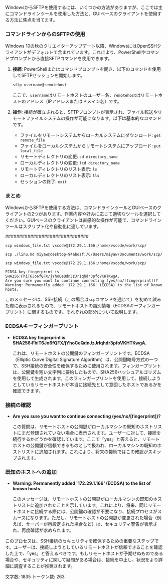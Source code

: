 WindowsからSFTPを使用するには、いくつかの方法がありますが、ここでは主にコマンドラインツールを使用した方法と、GUIベースのクライアントを使用する方法に焦点を当てます。

### コマンドラインからのSFTPの使用

Windows 10の秋のクリエイターアップデート以降、WindowsにはOpenSSHクライアントがデフォルトで含まれています。これにより、PowerShellやコマンドプロンプトから直接SFTPコマンドを使用できます。

1. **接続**:
   PowerShellまたはコマンドプロンプトを開き、以下のコマンドを使用してSFTPセッションを開始します。

   ```bash
   sftp username@remotehost
   ```

   ここで、`username`はリモートホストのユーザー名、`remotehost`はリモートホストのアドレス（IPアドレスまたはドメイン名）です。

2. **操作**:
   接続が確立されると、SFTPプロンプトが表示され、ファイル転送やリモートファイルシステムの操作が可能になります。以下は基本的なコマンドです。

   - ファイルをリモートシステムからローカルシステムにダウンロード: `get remote_file`
   - ファイルをローカルシステムからリモートシステムにアップロード: `put local_file`
   - リモートディレクトリの変更: `cd directory_name`
   - ローカルディレクトリの変更: `lcd directory_name`
   - リモートディレクトリのリスト表示: `ls`
   - ローカルディレクトリのリスト表示: `lls`
   - セッションの終了: `exit`

### まとめ

WindowsからSFTPを使用する方法は、コマンドラインツールとGUIベースのクライアントの2つがあります。作業内容や好みに応じて適切なツールを選択してください。GUIベースのクライアントは直感的な操作が可能で、コマンドラインツールはスクリプト化や自動化に適しています。





##############################
```:linux2windows
scp windows_file.txt vscode@172.29.1.166:/home/vscode/work/scp/

scp ./linu.md miyaw@desktop-94abosf:/C/Users/miyaw/Documents/work/scp/

```












```:windows2linux
scp windows_file.txt vscode@172.29.1.166:/home/vscode/work/scp/
```



```:エラーメッセージ
ECDSA key fingerprint is SHA256:FhiT6Jo6fQFX/jYhoCeQdnJzJrIqhdr3pfoVKHTKwgA.
Are you sure you want to continue connecting (yes/no/[fingerprint])?
Warning: Permanently added '172.29.1.166' (ECDSA) to the list of known hosts.
```



このメッセージは、SSH接続（この場合は`scp`コマンドを通じて）を初めて試みた際に表示されるもので、リモートホストの識別情報（ECDSAキーフィンガープリント）に関するものです。それぞれの部分について説明します。

### ECDSAキーフィンガープリント

- **ECDSA key fingerprint is SHA256:FhiT6Jo6fQFX/jYhoCeQdnJzJrIqhdr3pfoVKHTKwgA.**

  これは、リモートホストの公開鍵のフィンガープリントです。ECDSA（Elliptic Curve Digital Signature Algorithm）は、公開鍵暗号方式の一つで、SSH接続の安全性を確保するために使用されます。フィンガープリントは、公開鍵を短い文字列に要約したもので、SHA256ハッシュアルゴリズムを使用して生成されます。このフィンガープリントを使用して、接続しようとしているリモートホストが本当に接続先として意図したホストであるかを確認できます。

### 接続の確認

- **Are you sure you want to continue connecting (yes/no/[fingerprint])?**

  この質問は、リモートホストの公開鍵がローカルマシンの既知のホストリストにまだ登録されていない場合に表示されます。ユーザーに対して、接続を続行するかどうかを確認しています。ここで「yes」と答えると、リモートホストの公開鍵が信頼できるものとして扱われ、ローカルマシンの既知のホストリストに追加されます。これにより、将来の接続ではこの確認がスキップされます。

### 既知のホストへの追加

- **Warning: Permanently added '172.29.1.166' (ECDSA) to the list of known hosts.**

  このメッセージは、リモートホストの公開鍵がローカルマシンの既知のホストリストに追加されたことを示しています。これにより、将来、同じリモートホストに接続する際には、公開鍵の確認が不要になり、接続プロセスがスムーズになります。ただし、リモートホストの公開鍵が変更された場合（例えば、サーバーが再設定された場合など）は、セキュリティ警告が表示され、再度確認が求められます。

このプロセスは、SSH接続のセキュリティを確保するための重要なステップです。ユーザーは、接続しようとしているリモートホストが信頼できることを確認した上で、「yes」と答えるべきです。もしリモートホストが予期せぬものである場合や、セキュリティに関して疑問がある場合は、接続を中止し、状況をより詳細に調査することが推奨されます。

文字数: 1835
トークン数: 263